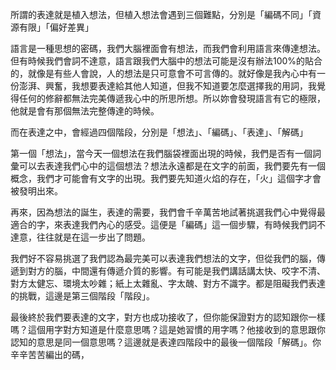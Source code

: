 所謂的表達就是植入想法，但植入想法會遇到三個難點，分別是「編碼不同」「資源有限」「偏好差異」

語言是一種思想的密碼，我們大腦裡面會有想法，而我們會利用語言來傳達想法。但有時候我們會詞不達意，語言跟我們大腦中的想法可能是沒有辦法100%的貼合的，就像是有些人會說，人的想法是只可意會不可言傳的。就好像是我內心中有一份澎湃、興奮，我想要表達給其他人知道，但我不知道要怎麼選擇我的用詞，我覺得任何的修辭都無法完美傳遞我心中的所思所想。所以妳會發現語言有它的極限，他就是會有那個無法完整傳達的時候。

而在表達之中，會經過四個階段，分別是「想法」、「編碼」、「表達」、「解碼」

第一個「想法」，當今天一個想法在我們腦袋裡面出現的時候，我們是否有一個詞彙可以去表達我們心中的這個想法？想法永遠都是在文字的前面，我們要先有一個概念，我們才可能會有文字的出現。我們要先知道火焰的存在，「火」這個字才會被發明出來。

再來，因為想法的誕生，表達的需要，我們會千辛萬苦地試著挑選我們心中覺得最適合的字，來表達我們內心的感受。這便是「編碼」這一個步驟，有時候我們詞不達意，往往就是在這一步出了問題。

我們好不容易挑選了我們認為最完美可以表達我們想法的文字，但從我們的腦，傳遞到對方的腦，中間還有傳遞介質的影響。有可能是我們講話講太快、咬字不清、對方太健忘、環境太吵雜；紙上太雜亂、字太醜、對方不識字。都是阻礙我們表達的挑戰，這邊是第三個階段「階段」。

最後終於我們要表達的文字，對方也成功接收了，但你能保證對方的認知跟你一樣嗎？這個用字對方知道是什麼意思嗎？這是她習慣的用字嗎？他接收到的意思跟你認知的意思是同一個意思嗎？這邊就是表達四階段中的最後一個階段「解碼」。你辛辛苦苦編出的碼，